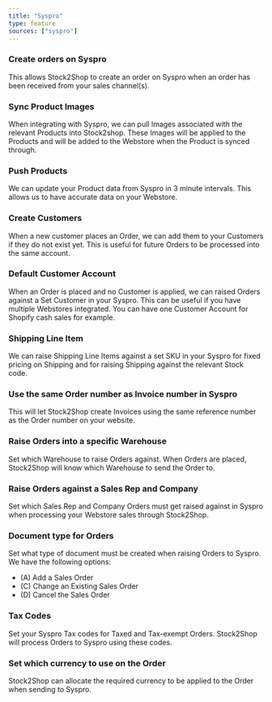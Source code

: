 ```yaml
---
title: "Syspro"
type: feature
sources: ["syspro"]
---
```


<!-- ***NOT IN USE***

Apifact:

get_images_limit
get_order
get_product
get_products_limit
param_ignore_shipping_warehouse_code
param_skip_image_hash
param_test
param_use_customer_address
param_user_field_customer_
queue_fetch_images
tunnel_host
tunnel_password
tunnel_username

---------
Syspro:

param_company_password
param_currency
param_operator
param_operator_password

-->


<!-- create_order -->
### Create orders on Syspro
This allows Stock2Shop to create an order on Syspro when
an order has been received from your sales channel(s).

<!-- get_images -->
### Sync Product Images
When integrating with Syspro, we can pull Images associated with the relevant Products into Stock2shop.
These Images will be applied to the Products and will be added to the Webstore when the Product is synced through.

<!-- get_products -->
### Push Products
We can update your Product data from Syspro in 3 minute intervals. This allows us to have accurate data on your 
Webstore.

<!-- param_create_customer_enabled -->
### Create Customers
When a new customer places an Order, we can add them to your Customers if they do not exist yet.
This is useful for future Orders to be processed into the same account.

<!-- param_default_customer_code -->
### Default Customer Account
When an Order is placed and no Customer is applied, we can raised Orders against a Set Customer in your Syspro.
This can be useful if you have multiple Webstores integrated. 
You can have one Customer Account for Shopify cash sales for example.

<!-- param_shipping_code -->
### Shipping Line Item
We can raise Shipping Line Items against a set SKU in your Syspro for fixed pricing on Shipping and for raising 
Shipping against the relevant Stock code.

<!-- param_use_channel_order_code -->
### Use the same Order number as Invoice number in Syspro
This will let Stock2Shop create Invoices using the same reference number as the Order number on your website.

<!-- END OF APIFACT-->

<!-- param_warehouse_code -->
### Raise Orders into a specific Warehouse
Set which Warehouse to raise Orders against. When Orders are placed, Stock2Shop will know which Warehouse to send the Order to.

<!--
param_company_id
param_sales_rep_id 
-->
### Raise Orders against a Sales Rep and Company
Set which Sales Rep and Company Orders must get raised against in Syspro when processing your Webstore sales through Stock2Shop.

<!-- param_order_type -->
### Document type for Orders
Set what type of document must be created when raising Orders to Syspro.
We have the following options:

- (A) Add a Sales Order
- (C) Change an Existing Sales Order
- (D) Cancel the Sales Order

<!--
param_default_tax_code
param_default_tax_code_exempt
-->
### Tax Codes
Set your Syspro Tax codes for Taxed and Tax-exempt Orders. Stock2Shop will process Orders to Syspro using these codes.

<!-- param_currency -->
### Set which currency to use on the Order
Stock2Shop can allocate the required currency to be applied to the Order when sending to Syspro.
